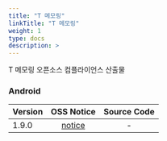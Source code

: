 ```yaml
---
title: "T 메모링"
linkTitle: "T 메모링"
weight: 1
type: docs
description: >
---
```


T 메모링 오픈소스 컴플라이언스 산출물

### Android

| Version | OSS Notice | Source Code |
|---|:---:|:---:|
| 1.9.0 | [notice](https://opensource.sktelecom.com/compliance_artifacts/t_memoring/android/1.9.0/Tmemoring_android_1.9.0_OSS_Notice.htm)  | - |
